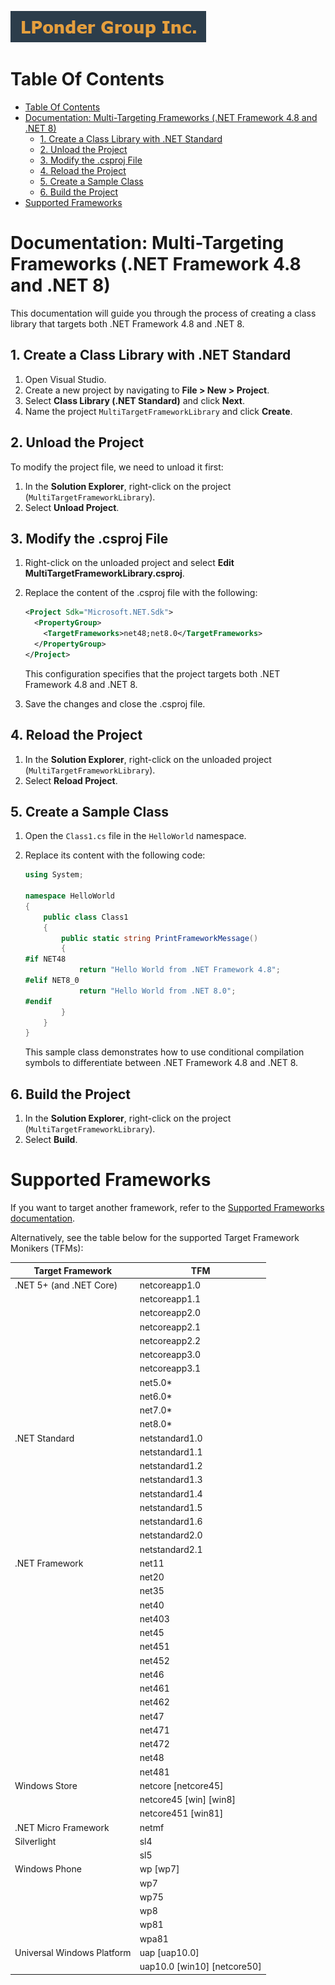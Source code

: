 

![LponderGroup](logo/logo.png)

# Table Of Contents

- [Table Of Contents](#table-of-contents)
- [Documentation: Multi-Targeting Frameworks (.NET Framework 4.8 and .NET 8)](#documentation-multi-targeting-frameworks-net-framework-48-and-net-8)
  - [1. Create a Class Library with .NET Standard](#1-create-a-class-library-with-net-standard)
  - [2. Unload the Project](#2-unload-the-project)
  - [3. Modify the .csproj File](#3-modify-the-csproj-file)
  - [4. Reload the Project](#4-reload-the-project)
  - [5. Create a Sample Class](#5-create-a-sample-class)
  - [6. Build the Project](#6-build-the-project)
- [Supported Frameworks](#supported-frameworks)


# Documentation: Multi-Targeting Frameworks (.NET Framework 4.8 and .NET 8)

This documentation will guide you through the process of creating a class library that targets both .NET Framework 4.8 and .NET 8.

## 1. Create a Class Library with .NET Standard

1. Open Visual Studio.
2. Create a new project by navigating to **File > New > Project**.
3. Select **Class Library (.NET Standard)** and click **Next**.
4. Name the project `MultiTargetFrameworkLibrary` and click **Create**.

## 2. Unload the Project

To modify the project file, we need to unload it first:

1. In the **Solution Explorer**, right-click on the project (`MultiTargetFrameworkLibrary`).
2. Select **Unload Project**.

## 3. Modify the .csproj File

1. Right-click on the unloaded project and select **Edit MultiTargetFrameworkLibrary.csproj**.
2. Replace the content of the .csproj file with the following:

    ```xml
    <Project Sdk="Microsoft.NET.Sdk">
      <PropertyGroup>
        <TargetFrameworks>net48;net8.0</TargetFrameworks>
      </PropertyGroup>
    </Project>
    ```

    This configuration specifies that the project targets both .NET Framework 4.8 and .NET 8.

3. Save the changes and close the .csproj file.

## 4. Reload the Project

1. In the **Solution Explorer**, right-click on the unloaded project (`MultiTargetFrameworkLibrary`).
2. Select **Reload Project**.

## 5. Create a Sample Class

1. Open the `Class1.cs` file in the `HelloWorld` namespace.
2. Replace its content with the following code:

    ```csharp
    using System;

    namespace HelloWorld
    {
        public class Class1
        {
            public static string PrintFrameworkMessage()
            {
    #if NET48
                return "Hello World from .NET Framework 4.8";
    #elif NET8_0
                return "Hello World from .NET 8.0";
    #endif
            }
        }
    }
    ```

    This sample class demonstrates how to use conditional compilation symbols to differentiate between .NET Framework 4.8 and .NET 8.

## 6. Build the Project

1. In the **Solution Explorer**, right-click on the project (`MultiTargetFrameworkLibrary`).
2. Select **Build**.

# Supported Frameworks

If you want to target another framework, refer to the [Supported Frameworks documentation](https://learn.microsoft.com/en-us/dotnet/standard/frameworks#how-to-specify-target-frameworks).

Alternatively, see the table below for the supported Target Framework Monikers (TFMs):

| Target Framework               | TFM                |
| ------------------------------ | ------------------ |
| .NET 5+ (and .NET Core)        | netcoreapp1.0      |
|                                | netcoreapp1.1      |
|                                | netcoreapp2.0      |
|                                | netcoreapp2.1      |
|                                | netcoreapp2.2      |
|                                | netcoreapp3.0      |
|                                | netcoreapp3.1      |
|                                | net5.0*            |
|                                | net6.0*            |
|                                | net7.0*            |
|                                | net8.0*            |
| .NET Standard                  | netstandard1.0     |
|                                | netstandard1.1     |
|                                | netstandard1.2     |
|                                | netstandard1.3     |
|                                | netstandard1.4     |
|                                | netstandard1.5     |
|                                | netstandard1.6     |
|                                | netstandard2.0     |
|                                | netstandard2.1     |
| .NET Framework                 | net11              |
|                                | net20              |
|                                | net35              |
|                                | net40              |
|                                | net403             |
|                                | net45              |
|                                | net451             |
|                                | net452             |
|                                | net46              |
|                                | net461             |
|                                | net462             |
|                                | net47              |
|                                | net471             |
|                                | net472             |
|                                | net48              |
|                                | net481             |
| Windows Store                  | netcore [netcore45]|
|                                | netcore45 [win] [win8] |
|                                | netcore451 [win81] |
| .NET Micro Framework           | netmf              |
| Silverlight                    | sl4                |
|                                | sl5                |
| Windows Phone                  | wp [wp7]           |
|                                | wp7                |
|                                | wp75               |
|                                | wp8                |
|                                | wp81               |
|                                | wpa81              |
| Universal Windows Platform     | uap [uap10.0]      |
|                                | uap10.0 [win10] [netcore50] |




